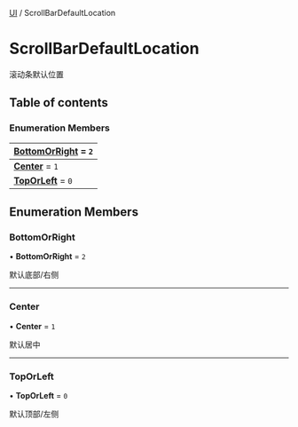 [UI](../groups/Core.UI.md) / ScrollBarDefaultLocation

# ScrollBarDefaultLocation <Badge type="tip" text="Enumeration" /> <Score text="ScrollBarDefaultLocation" />

<p class="content-big"> 滚动条默认位置 </p>

## Table of contents

### Enumeration Members <Score text="Enumeration" /> 
| **[BottomOrRight](mw.ScrollBarDefaultLocation.md#bottomorright)** = ``2``  |
| :----- |
| **[Center](mw.ScrollBarDefaultLocation.md#center)** = ``1`` |
| **[TopOrLeft](mw.ScrollBarDefaultLocation.md#toporleft)** = ``0`` |

## Enumeration Members

### BottomOrRight <Score text="BottomOrRight" /> 

• **BottomOrRight** = ``2``

默认底部/右侧

___

### Center <Score text="Center" /> 

• **Center** = ``1``

默认居中

___

### TopOrLeft <Score text="TopOrLeft" /> 

• **TopOrLeft** = ``0``

默认顶部/左侧
